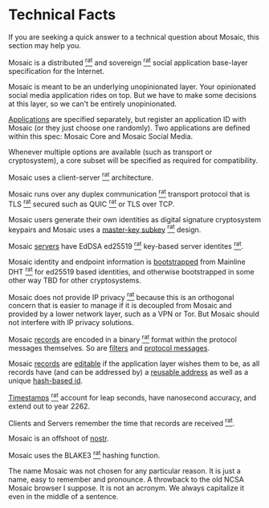 # Technical Facts

If you are seeking a quick answer to a technical question about Mosaic, this section may
help you.

Mosaic is a
<t>distributed</t> [<sup>rat</sup>](rationale.md#distributed)
and
<t>sovereign</t> [<sup>rat</sup>](rationale.md#sovereign)
social application base-layer specification for the Internet.

Mosaic is meant to be an underlying unopinionated layer.
Your opinionated social media application rides on top.
But we have to make some decisions at this layer, so we can't be entirely unopinionated.

[Applications](applications.md) are specified separately, but register an application
ID with Mosaic (or they just choose one randomly). Two applications are defined within
this spec: <t>Mosaic Core</t> and <t>Mosaic Social Media</t>.

Whenever multiple options are available (such as transport or cryptosystem), a core
subset will be specified as required for compatibility.

Mosaic uses a
<t>client-server</t> [<sup>rat</sup>](rationale.md#client-server)
architecture.

Mosaic runs over any
<t>duplex communication</t> [<sup>rat</sup>](rationale.md#duplex-communication)
transport protocol that is
<t>TLS</t> [<sup>rat</sup>](rationale.md#tls)
secured such as <t>QUIC</t> [<sup>rat</sup>](rationale.md#quic) or TLS over TCP.

Mosaic users generate their own identities as digital signature cryptosystem
keypairs and Mosaic uses a
[master-key subkey](identity.md#master-keys-and-subkeys)
[<sup>rat</sup>](rationale.md#master-key-subkey)
design.

Mosaic [servers](identity.md#server-identities) have
<t>EdDSA ed25519</t> [<sup>rat</sup>](rationale.md#eddsa-ed25519)
key-based
<t>server identites</t> [<sup>rat</sup>](rationale.md#server-identities).

Mosaic identity and endpoint information is [bootstrapped](bootstrap.md) from
<t>Mainline DHT</t> [<sup>rat</sup>](rationale.md#mainline-dht) for <t>ed25519</t>
based identities, and otherwise bootstrapped in some other way TBD for other
cryptosystems.

Mosaic does not provide
<t>IP privacy</t> [<sup>rat</sup>](rationale.md#no-ip-privacy)
because this is an orthogonal concern that is easier to manage if it is decoupled from
Mosaic and provided by a lower network layer, such as a VPN or Tor.
But Mosaic should not interfere with IP privacy solutions.

Mosaic [records](record.md) are encoded in a
<t>binary</t> [<sup>rat</sup>](rationale.md#binary-records) format within the
protocol messages themselves.
So are [filters](filter.md) and [protocol messages](messages.md).

Mosaic [records](record.md) are [editable](reference.md)
if the application layer wishes them to be, as all records have (and can be addressed by)
a [reusable address](reference.md#address-reference)
as well as a unique [hash-based id](reference.md#id-reference).

[Timestamps](timestamps.md) [<sup>rat</sup>](rationale.md#timestamps)
account for <t>leap seconds</t>, have <t>nanosecond accuracy</t>, and extend
out to year 2262.

Clients and Servers
<t>remember the time that records are received</t>
[<sup>rat</sup>](rationale.md#storing-received-at-timestamps).

Mosaic is an offshoot of [nostr](https://github.com/nostr-protocol).

Mosaic uses the <t>BLAKE3</t> [<sup>rat</sup>](rationale.md#blake3) hashing function.

The name Mosaic was not chosen for any particular reason. It is just a name, easy to
remember and pronounce. A throwback to the old NCSA Mosaic browser I suppose. It is
not an acronym. We always capitalize it even in the middle of a sentence.
